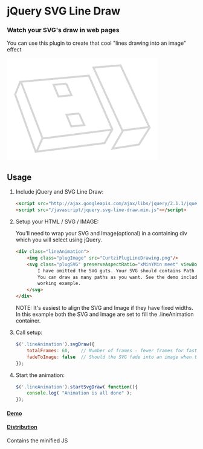 # jQuery SVG Line Draw

### Watch your SVG's draw in web pages

You can use this plugin to create that cool "lines drawing into an image" effect

![Example animation](/demo/svg-line-draw.gif?raw=true "Example animation")

## Usage

1. Include jQuery and SVG Line Draw:

	```html
	<script src="http://ajax.googleapis.com/ajax/libs/jquery/2.1.1/jquery.min.js"></script>
	<script src="/javascript/jquery.svg-line-draw.min.js"></script>
	```
2. Setup your HTML / SVG / IMAGE:
	
	You'll need to wrap your SVG and Image(optional) in a containing div which you will select using jQuery.	
	```html
	<div class="lineAnimation">
		<img class="plugImage" src="CurtziPlugLineDrawing.png"/>
		<svg class="plugSVG" preserveAspectRatio="xMinYMin meet" viewBox="0 0 1000 600" version="1.1">
			I have omitted the SVG guts. Your SVG should contains Path elements which will be drawn.
			You can draw as many paths as you want. See the demo included in this project for a 
			working example.
		</svg>
	</div>
	```
	
	NOTE: It's easiest to align the SVG and Image if they have fixed widths. In this example both the SVG and Image are set to fill the .lineAnimation container.
	
3. Call setup:

	```javascript
	$('.lineAnimation').svgDraw({
		totalFrames: 60, 	// Number of frames - fewer frames for faster animations
		fadeToImage: false 	// Should the SVG fade into an image when the animation is done?
	});
	```

4. Start the animation:

	```javascript
	$('.lineAnimation').startSvgDraw( function(){
		console.log( "Animation is all done" );
	});
	```

#### [Demo](http://htmlpreview.github.io/?https://github.com/ponycode/jquery-svg-line-draw/blob/master/demo/index.html)

#### [Distribution](https://github.com/ponycode/jquery-svg-line-draw/tree/master/dist)

Contains the minified JS
